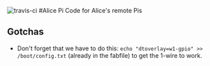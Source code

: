 ![travis-ci](https://travis-ci.org/travis-ci/travis-web.svg?branch=master)
#Alice Pi
Code for Alice's remote Pis

## Gotchas
* Don't forget that we have to do this: `echo "dtoverlay=w1-gpio" >> /boot/config.txt` (already in the fabfile) to get the 1-wire to work.
